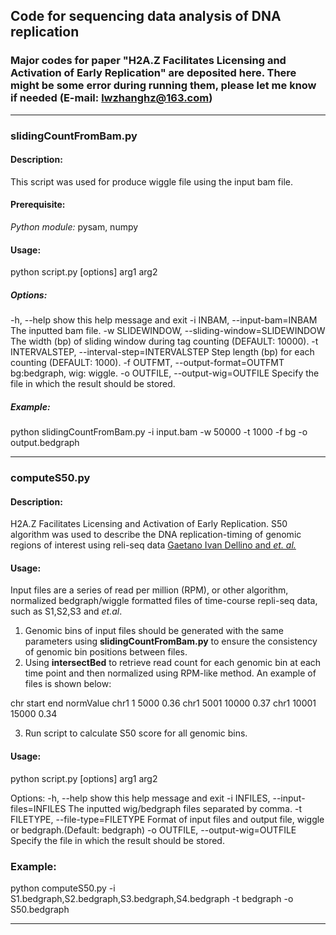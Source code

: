 ## Code for sequencing data analysis of DNA replication

### Major codes for paper "H2A.Z Facilitates Licensing and Activation of Early Replication" are deposited here. There might be some error during running them, please let me know if needed (E-mail: lwzhanghz@163.com)

---
### slidingCountFromBam.py
#### Description:
This script was used for produce wiggle file using the input bam file.
#### Prerequisite:
*Python module:* pysam, numpy
#### Usage:
python script.py [options] arg1 arg2

##### Options:
  -h, --help            show this help message and exit
  -i INBAM, --input-bam=INBAM
                        The inputted bam file.
  -w SLIDEWINDOW, --sliding-window=SLIDEWINDOW
                        The width (bp) of sliding window during tag counting
                        (DEFAULT: 10000).
  -t INTERVALSTEP, --interval-step=INTERVALSTEP
                        Step length (bp) for each counting (DEFAULT: 1000).
  -f OUTFMT, --output-format=OUTFMT
                        bg:bedgraph, wig: wiggle.
  -o OUTFILE, --output-wig=OUTFILE
                        Specify the file in which the result should be stored.
##### Example:
python slidingCountFromBam.py -i input.bam -w 50000 -t 1000 -f bg -o output.bedgraph

---
### computeS50.py
#### Description:
H2A.Z Facilitates Licensing and Activation of Early Replication. S50 algorithm was used to describe the DNA replication-timing of genomic regions of interest using reli-seq data [Gaetano Ivan Dellino and *et. al.*](https://www.ncbi.nlm.nih.gov/pmc/articles/PMC3530669/)

#### Usage:
Input files are a series of read per million (RPM), or other algorithm, normalized bedgraph/wiggle formatted files of time-course repli-seq data, such as S1,S2,S3 and *et.al*.
1. Genomic bins of input files should be generated with the same parameters using **slidingCountFromBam.py** to ensure the consistency of genomic bin positions between files.
2. Using **intersectBed** to retrieve read count for each genomic bin at each time point and then normalized using RPM-like method. An example of files is shown below:

chr   start    end    normValue
chr1  1       5000     0.36
chr1  5001   10000     0.37
chr1  10001  15000     0.34

3. Run script to calculate S50 score for all genomic bins.

#### Usage:
python script.py [options] arg1 arg2

Options:
  -h, --help            show this help message and exit
  -i INFILES, --input-files=INFILES
                        The inputted wig/bedgraph files separated by comma.
  -t FILETYPE, --file-type=FILETYPE
                        Format of input files and output file, wiggle or
                        bedgraph.(Default: bedgraph)
  -o OUTFILE, --output-wig=OUTFILE
                        Specify the file in which the result should be stored.

### Example:
python computeS50.py -i S1.bedgraph,S2.bedgraph,S3.bedgraph,S4.bedgraph -t bedgraph -o S50.bedgraph


---
